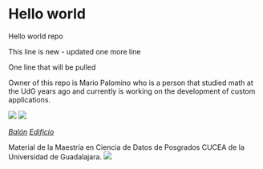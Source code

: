 # Hello world
Hello world repo

This line is new - updated
one more line

One line that will be pulled

Owner of this repo is Mario Palomino who is a person that studied math at the UdG years ago and currently is working on the development of custom applications.


![](https://media.giphy.com/media/4g9SZNrqNhd1afsyyj/giphy.gif)       ![](https://media.giphy.com/media/xUA7bg3B5QKAnufm8M/giphy.gif)

*[Balón](https://media.giphy.com/media/4g9SZNrqNhd1afsyyj/giphy.gif)*                              *[Edificio](https://media.giphy.com/media/xUA7bg3B5QKAnufm8M/giphy.gif)*


Material de la Maestría en Ciencia de Datos de Posgrados CUCEA de la Universidad de Guadalajara.
![](https://github.com/vcuspinera/UDG_MCD_Project_Dev_II/blob/main/img/MCD_logo.png?raw=true)

